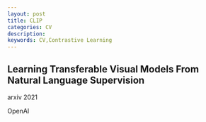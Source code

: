 ```yaml
---
layout: post
title: CLIP
categories: CV
description:
keywords: CV,Contrastive Learning
---
```


## Learning Transferable Visual Models From Natural Language Supervision

arxiv 2021

OpenAI
